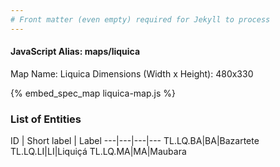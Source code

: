 ```yaml
---
# Front matter (even empty) required for Jekyll to process
---
```


#### JavaScript Alias: maps/liquica

Map Name: Liquica
Dimensions (Width x Height): 480x330





{% embed_spec_map liquica-map.js %}

### List of Entities

ID | Short label | Label
---|---|---|---
TL.LQ.BA|BA|Bazartete
TL.LQ.LI|LI|Liquiçá
TL.LQ.MA|MA|Maubara